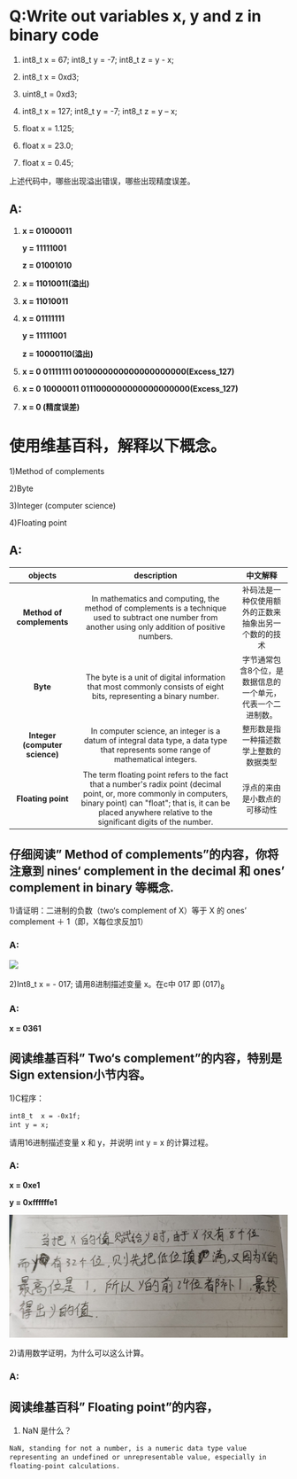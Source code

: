 # Q:Write out variables  x, y and z in binary code 



1) int8_t x = 67;  int8_t y = -7;   int8_t z = y - x; 

2) int8_t x = 0xd3; 

3) uint8_t = 0xd3; 

4) int8_t x = 127;  int8_t y = -7;   int8_t z = y – x;

5) float x = 1.125; 

6) float x = 23.0; 

7) float x = 0.45;

上述代码中，哪些出现溢出错误，哪些出现精度误差。

## A:
1. **x = 01000011**
   
   **y = 11111001**
   
   **z = 01001010**

2. **x = 11010011(溢出)** 

3. **x = 11010011**

4. **x = 01111111**
   
   **y = 11111001**
   
   **z = 10000110(溢出)**

5. **x = 0 01111111 0010000000000000000000(Excess_127)**

6. **x = 0 10000011 0111000000000000000000(Excess_127)**

7. **x = 0 (精度误差)**



# 使用维基百科，解释以下概念。 

1)Method of complements 

2)Byte 

3)Integer (computer science) 

4)Floating point


## A:

|objects|description|中文解释|
|:-------:|:-----------:|:-----:|
|**Method of complements**|In mathematics and computing, the method of complements is a technique used to subtract one number from another using only addition of positive numbers.|补码法是一种仅使用额外的正数来抽象出另一个数的的技术|
|**Byte**|The byte is a unit of digital information that most commonly consists of eight bits, representing a binary number. |字节通常包含8个位，是数据信息的一个单元，代表一个二进制数。|
|**Integer (computer science)**|In computer science, an integer is a datum of integral data type, a data type that represents some range of mathematical integers.|整形数是指一种描述数学上整数的数据类型|
|**Floating point**|The term floating point refers to the fact that a number's radix point (decimal point, or, more commonly in computers, binary point) can "float"; that is, it can be placed anywhere relative to the significant digits of the number.|浮点的来由是小数点的可移动性|





## 仔细阅读” Method of complements”的内容，你将注意到 nines‘ complement in the decimal 和 ones’ complement in binary 等概念. 

1)请证明：二进制的负数（two‘s complement of X）等于 X 的 ones’ complement  ＋ 1（即，X每位求反加1） 

### A:

![](images/1.jpg)


2)Int8_t x = - 017; 请用8进制描述变量 x。在c中 017 即 (017)<sub>8</sub>

### A:

**x = 0361**

## 阅读维基百科” Two‘s complement”的内容，特别是Sign extension小节内容。 

1)C程序：

```
int8_t  x = -0x1f;  
int y = x; 
``` 

请用16进制描述变量 x 和 y，并说明 int y = x 的计算过程。 

### A:

**x = 0xe1**

**y = 0xffffffe1**

![](images/2.jpg)

2)请用数学证明，为什么可以这么计算。

### A:



## 阅读维基百科” Floating point”的内容， 

1)   NaN 是什么？

    NaN, standing for not a number, is a numeric data type value representing an undefined or unrepresentable value, especially in floating-point calculations.





